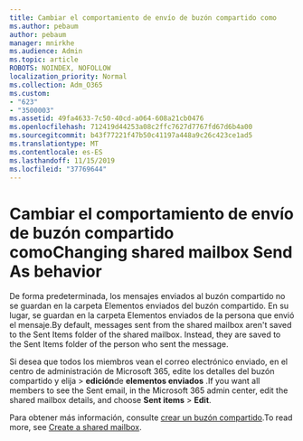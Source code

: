 ```yaml
---
title: Cambiar el comportamiento de envío de buzón compartido como
ms.author: pebaum
author: pebaum
manager: mnirkhe
ms.audience: Admin
ms.topic: article
ROBOTS: NOINDEX, NOFOLLOW
localization_priority: Normal
ms.collection: Adm_O365
ms.custom:
- "623"
- "3500003"
ms.assetid: 49fa4633-7c50-40cd-a064-608a21cb0476
ms.openlocfilehash: 712419d44253a08c2ffc7627d7767fd67d6b4a00
ms.sourcegitcommit: b43f77221f47b50c41197a448a9c26c423ce1ad5
ms.translationtype: MT
ms.contentlocale: es-ES
ms.lasthandoff: 11/15/2019
ms.locfileid: "37769644"
---
```

# <a name="changing-shared-mailbox-send-as-behavior"></a><span data-ttu-id="a2f23-102">Cambiar el comportamiento de envío de buzón compartido como</span><span class="sxs-lookup"><span data-stu-id="a2f23-102">Changing shared mailbox Send As behavior</span></span>

<span data-ttu-id="a2f23-p101">De forma predeterminada, los mensajes enviados al buzón compartido no se guardan en la carpeta Elementos enviados del buzón compartido. En su lugar, se guardan en la carpeta Elementos enviados de la persona que envió el mensaje.</span><span class="sxs-lookup"><span data-stu-id="a2f23-p101">By default, messages sent from the shared mailbox aren't saved to the Sent Items folder of the shared mailbox. Instead, they are saved to the Sent Items folder of the person who sent the message.</span></span>
  
<span data-ttu-id="a2f23-105">Si desea que todos los miembros vean el correo electrónico enviado, en el centro de administración de Microsoft 365, edite los detalles del buzón compartido y elija \> **edición**de **elementos enviados** .</span><span class="sxs-lookup"><span data-stu-id="a2f23-105">If you want all members to see the Sent email, in the Microsoft 365 admin center, edit the shared mailbox details, and choose **Sent items** \> **Edit**.</span></span>
  
<span data-ttu-id="a2f23-106">Para obtener más información, consulte [crear un buzón compartido](https://docs.microsoft.com/office365/admin/email/create-a-shared-mailbox).</span><span class="sxs-lookup"><span data-stu-id="a2f23-106">To read more, see [Create a shared mailbox](https://docs.microsoft.com/office365/admin/email/create-a-shared-mailbox).</span></span>
  